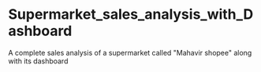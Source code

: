 # Supermarket_sales_analysis_with_Dashboard
A complete sales analysis of a supermarket called "Mahavir shopee" along with its dashboard
